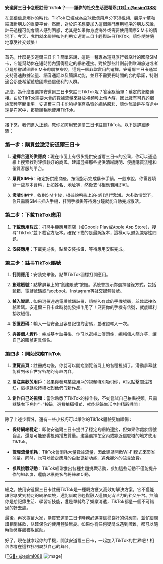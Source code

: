 **安道爾三日卡怎麽註冊TikTok？——讓你的社交生活更精彩[[TG💪+ @esim1088](https://t.me/s/esim1088)]**

在這個信息爆炸的時代，TikTok 已經成為全球數億用戶分享短視頻、展示才華和結識新朋友的重要平台。然而，對於許多想要加入這個熱門應用程序的朋友來說，註冊過程可能會讓人感到困惑，尤其是如果你身處海外或需要使用國際SIM卡的情況下。今天，我們就來聊聊如何利用安道爾三日卡輕鬆註冊TikTok，讓你隨時隨地享受社交娛樂！

---

首先，什麼是安道爾三日卡？簡單來說，這是一種專為短期旅行者設計的國際SIM卡，它能幫助你在短時間內獲得穩定的網絡連接。對於那些計劃前往歐洲旅遊或者只是想嘗試國際SIM卡的朋友來說，這是一個非常實用的選擇。安道爾三日卡通常支持高速數據流量、語音通話以及簡訊功能，並且不需要長時間的合約承諾，特別適合那些希望體驗國際通信便利的人群。

那麼，為什麼要選擇安道爾三日卡來註冊TikTok呢？答案很簡單：穩定的網絡連接。由於TikTok需要大量的數據流量來播放視頻和上傳內容，因此擁有可靠的網絡環境至關重要。安道爾三日卡能夠提供高品質的網絡服務，讓你無論是在旅途中還是在家中，都能順暢地使用TikTok。

---

接下來，我們進入正題，教你如何用安道爾三日卡註冊TikTok。以下是詳細步驟：

### **第一步：購買並激活安道爾三日卡**
1. **選擇合適的供應商**：現在市面上有很多提供安道爾三日卡的公司，你可以通過網上搜索找到評價較好的商家。建議選擇那些提供清晰說明、便捷購買流程和優質客服的平台。
   
2. **購買SIM卡**：確定好供應商後，按照指示完成購卡手續。一般來說，你需要填寫一些基本資料，比如姓名、地址等，然後支付相應費用即可。

3. **激活SIM卡**：收到SIM卡後，根據說明書上的指引進行激活。大多數情況下，你只需將SIM卡插入手機，打開手機後等待幾分鐘就能自動完成激活。

### **第二步：下載TikTok應用**
1. **下載應用程式**：打開手機應用商店（如Google Play或Apple App Store），搜尋“TikTok”並下載官方版本。確保下載的是最新版本，這樣可以避免兼容性問題。

2. **安裝應用**：下載完成後，點擊安裝按鈕，等待應用安裝完成。

### **第三步：註冊TikTok賬號**
1. **打開應用**：安裝完畢後，點擊TikTok圖標打開應用。

2. **創建賬號**：點擊屏幕上的“創建賬號”按鈕。系統會提示你選擇登錄方式，包括郵箱、電話號碼或Facebook、Instagram等社交媒體帳號。

3. **輸入資訊**：如果選擇通過電話號碼註冊，請輸入有效的手機號碼，並確認接收驗證碼。安道爾三日卡此時就能發揮作用了！只要你的手機有信號，就能順利接收短信。

4. **設置密碼**：輸入一個安全且容易記憶的密碼，並確認輸入一次。

5. **完善個人資料**：完成基本註冊後，你可以選擇上傳頭像、編輯個人簡介等，讓自己的賬號更具個性。

### **第四步：開始探索TikTok**
1. **瀏覽首頁**：註冊成功後，你就可以開始瀏覽首頁上的各種視頻了。滑動屏幕就能看到來自世界各地的有趣內容。

2. **關注喜歡的用戶**：如果你發現某些用戶的視頻特別吸引你，可以點擊關注按鈕，這樣就能持續收到他們的新作品。

3. **創作自己的視頻**：當你熟悉了TikTok的操作後，不妨嘗試自己拍攝視頻。只需點擊右下角的“+”按鈕，選擇拍攝模式，就能記錄生活中的精彩瞬間！

---

除了上述步驟外，還有一些小技巧可以讓你的TikTok體驗更加順暢：

- **保持網絡穩定**：即使安道爾三日卡提供了穩定的網絡連接，但如果你處於信號盲區，還是可能影響視頻播放質量。建議選擇在室內或靠近信號塔的地方使用TikTok。
  
- **管理流量消耗**：TikTok會消耗大量數據流量，因此建議開啟Wi-Fi模式來節省流量。同時，也可以設定應用的自動更新功能，避免額外的流量浪費。

- **參與挑戰活動**：TikTok經常推出各種主題挑戰活動，參加這些活動不僅能提升你的知名度，還能收穫更多的粉絲和互動。

---

總之，使用安道爾三日卡註冊TikTok是一種既方便又高效的解決方案。它不僅能讓你享受到穩定的網絡環境，還能幫助你輕鬆融入這個充滿活力的社交平台。無論你是想記錄生活、學習新技能，還是單純為了娛樂消遣，TikTok都是一個不可錯過的好去處。

最後，再次提醒大家，購買安道爾三日卡時務必選擇信譽良好的供應商，並仔細閱讀相關條款，以確保你的使用體驗無憂。如果你有任何疑問或遇到困難，都可以隨時聯繫客服獲取幫助。

好了，現在就拿起你的手機，開啟安道爾三日卡，一起加入TikTok的世界吧！相信你會在這裡找到屬於自己的舞台。

[[TG💪+ @esim1088](https://t.me/s/esim1088) ![Image](https://i.postimg.cc/4NQfJmqS/Snipaste-2025-05-13-00-14-12.png)]